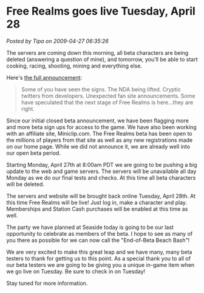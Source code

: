 # Free Realms goes live Tuesday, April 28

*Posted by Tipa on 2009-04-27 06:35:26*

The servers are coming down this morning, all beta characters are being deleted (answering a question of mine), and tomorrow, you'll be able to start cooking, racing, shooting, mining and everything else.

Here's [the full announcement](http://forums.station.sony.com/freerealms/posts/list.m?&topic_id=2983):


> Some of you have seen the signs. The NDA being lifted. Cryptic twitters from developers. Unexpected fan site announcements. Some have speculated that the next stage of Free Realms is here...they are right.

Since our initial closed beta announcement, we have been flagging more and more beta sign ups for access to the game. We have also been working with an affiliate site, Miniclip.com. The Free Realms beta has been open to the millions of players from that site as well as any new registrations made on our home page. While we did not announce it, we are already well into our open beta period.

Starting Monday, April 27th at 8:00am PDT we are going to be pushing a big update to the web and game servers. The servers will be unavailable all day Monday as we do our final tests and checks. At this time all beta characters will be deleted.

The servers and website will be brought back online Tuesday, April 28th. At this time Free Realms will be live! Just log in, make a character and play. Memberships and Station Cash purchases will be enabled at this time as well.

The party we have planned at Seaside today is going to be our last opportunity to celebrate as members of the beta. I hope to see as many of you there as possible for we can now call the "End-of-Beta Beach Bash"!

We are very excited to make this great leap and we have many, many beta testers to thank for getting us to this point. As a special thank you to all of our beta testers we are going to be giving you a unique in-game item when we go live on Tuesday. Be sure to check in on Tuesday!

Stay tuned for more information.




